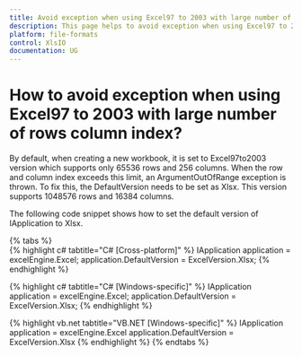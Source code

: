 ```yaml
---
title: Avoid exception when using Excel97 to 2003 with large number of row column index.
description: This page helps to avoid exception when using Excel97 to 2003 with large number of row column index in Syncfusion .NET Excel library (XlsIO).
platform: file-formats
control: XlsIO
documentation: UG
---
```


# How to avoid exception when using Excel97 to 2003 with large number of rows column index?

By default, when creating a new workbook, it is set to Excel97to2003 version which supports only 65536 rows and 256 columns. When the row and column index exceeds this limit, an ArgumentOutOfRange exception is thrown. To fix this, the DefaultVersion needs to be set as Xlsx. This version supports 1048576 rows and 16384 columns.

The following code snippet shows how to set the default version of IApplication to Xlsx.

{% tabs %}  
{% highlight c# tabtitle="C# [Cross-platform]" %}
IApplication application = excelEngine.Excel;
application.DefaultVersion = ExcelVersion.Xlsx;
{% endhighlight %}

{% highlight c# tabtitle="C# [Windows-specific]" %}
IApplication application = excelEngine.Excel;
application.DefaultVersion = ExcelVersion.Xlsx;
{% endhighlight %}

{% highlight vb.net tabtitle="VB.NET [Windows-specific]" %}
IApplication application = excelEngine.Excel
application.DefaultVersion = ExcelVersion.Xlsx
{% endhighlight %}
{% endtabs %}  